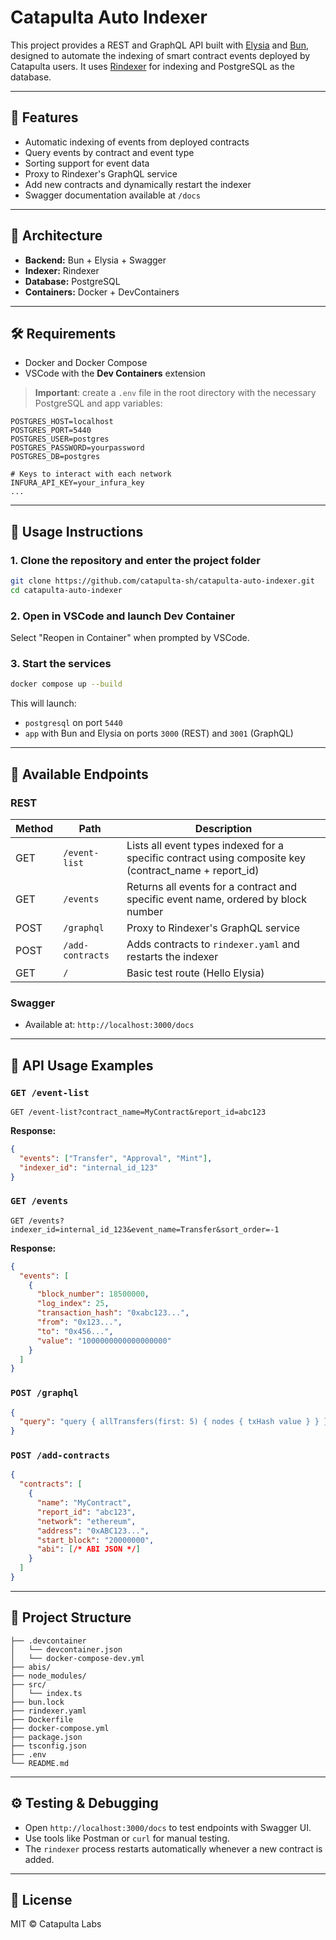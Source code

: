 # Catapulta Auto Indexer

This project provides a REST and GraphQL API built with [Elysia](https://elysiajs.com/) and [Bun](https://bun.sh/), designed to automate the indexing of smart contract events deployed by Catapulta users. It uses [Rindexer](https://github.com/joshstevens19/rindexer) for indexing and PostgreSQL as the database.

---

## 🚀 Features

* Automatic indexing of events from deployed contracts
* Query events by contract and event type
* Sorting support for event data
* Proxy to Rindexer's GraphQL service
* Add new contracts and dynamically restart the indexer
* Swagger documentation available at `/docs`

---

## 🧱 Architecture

* **Backend:** Bun + Elysia + Swagger
* **Indexer:** Rindexer
* **Database:** PostgreSQL
* **Containers:** Docker + DevContainers

---

## 🛠 Requirements

* Docker and Docker Compose
* VSCode with the **Dev Containers** extension

> **Important**: create a `.env` file in the root directory with the necessary PostgreSQL and app variables:

```dotenv
POSTGRES_HOST=localhost
POSTGRES_PORT=5440
POSTGRES_USER=postgres
POSTGRES_PASSWORD=yourpassword
POSTGRES_DB=postgres

# Keys to interact with each network
INFURA_API_KEY=your_infura_key
...
```

---

## 🐳 Usage Instructions

### 1. Clone the repository and enter the project folder

```bash
git clone https://github.com/catapulta-sh/catapulta-auto-indexer.git
cd catapulta-auto-indexer
```

### 2. Open in VSCode and launch Dev Container

Select "Reopen in Container" when prompted by VSCode.

### 3. Start the services

```bash
docker compose up --build
```

This will launch:

* `postgresql` on port `5440`
* `app` with Bun and Elysia on ports `3000` (REST) and `3001` (GraphQL)

---

## 🔌 Available Endpoints

### REST

| Method | Path             | Description                                                     |
| ------ | ---------------- | --------------------------------------------------------------- |
| GET    | `/event-list`    | Lists all event types indexed for a specific contract using composite key (contract_name + report_id) |
| GET    | `/events`        | Returns all events for a contract and specific event name, ordered by block number |
| POST   | `/graphql`       | Proxy to Rindexer's GraphQL service                             |
| POST   | `/add-contracts` | Adds contracts to `rindexer.yaml` and restarts the indexer      |
| GET    | `/`              | Basic test route (Hello Elysia)                                 |

### Swagger

* Available at: `http://localhost:3000/docs`

---

## 📘 API Usage Examples

### `GET /event-list`

```http
GET /event-list?contract_name=MyContract&report_id=abc123
```

**Response:**
```json
{
  "events": ["Transfer", "Approval", "Mint"],
  "indexer_id": "internal_id_123"
}
```

### `GET /events`

```http
GET /events?indexer_id=internal_id_123&event_name=Transfer&sort_order=-1
```

**Response:**
```json
{
  "events": [
    {
      "block_number": 18500000,
      "log_index": 25,
      "transaction_hash": "0xabc123...",
      "from": "0x123...",
      "to": "0x456...",
      "value": "1000000000000000000"
    }
  ]
}
```

### `POST /graphql`

```json
{
  "query": "query { allTransfers(first: 5) { nodes { txHash value } } }"
}
```

### `POST /add-contracts`

```json
{
  "contracts": [
    {
      "name": "MyContract",
      "report_id": "abc123",
      "network": "ethereum",
      "address": "0xABC123...",
      "start_block": "20000000",
      "abi": [/* ABI JSON */]
    }
  ]
}
```

---

## 📁 Project Structure

```
├── .devcontainer
│   └── devcontainer.json
│   └── docker-compose-dev.yml
├── abis/
├── node_modules/
├── src/
│   └── index.ts
├── bun.lock
├── rindexer.yaml
├── Dockerfile
├── docker-compose.yml
├── package.json
├── tsconfig.json
├── .env
└── README.md
```

---

## ⚙️ Testing & Debugging

* Open `http://localhost:3000/docs` to test endpoints with Swagger UI.
* Use tools like Postman or `curl` for manual testing.
* The `rindexer` process restarts automatically whenever a new contract is added.

---

## 📄 License

MIT © Catapulta Labs
